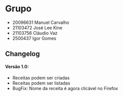 # Grupo
- 20096631 Manuel Carvalho
- 21103472 José Lee Kine
- 21103756 Cláudio Vaz
- 2500437  Igor Gomes

## Changelog
#### Versão 1.0:
- Receitas podem ser criadas
- Receitas podem ser listadas
- BugFix: Nome da receita é agora clicável no Firefox
